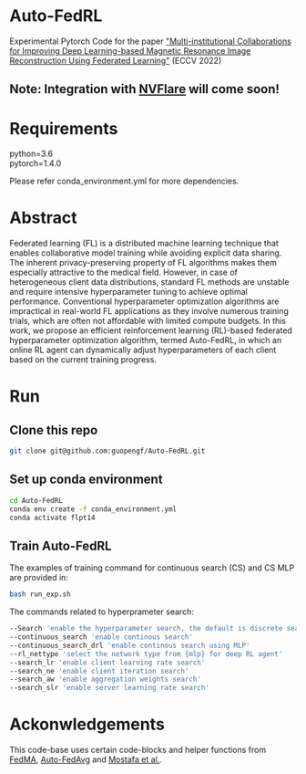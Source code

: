 # Auto-FedRL

Experimental Pytorch Code for the paper ["Multi-institutional Collaborations for Improving Deep Learning-based Magnetic
Resonance Image Reconstruction Using Federated Learning"](https://arxiv.org/abs/2203.06338) (ECCV 2022) 

## Note: Integration with [NVFlare](https://github.com/NVIDIA/NVFlare) will come soon!

# Requirements

python=3.6\
pytorch=1.4.0

Please refer conda_environment.yml for more dependencies.

# Abstract

Federated learning (FL) is a distributed machine learning technique that enables collaborative model training while avoiding explicit data sharing. The inherent privacy-preserving property of FL algorithms makes them especially attractive to the medical field. However, in case of heterogeneous client data distributions, standard FL methods are unstable and require intensive hyperparameter tuning to achieve optimal performance. Conventional hyperparameter optimization algorithms are impractical in real-world FL applications as they involve numerous training trials, which are often not affordable with limited compute budgets. In this work, we propose an efficient reinforcement learning (RL)-based federated hyperparameter optimization algorithm, termed Auto-FedRL, in which an online RL agent can dynamically adjust hyperparameters of each client based on the current training progress. 


# Run

## Clone this repo
```bash
git clone git@github.com:guopengf/Auto-FedRL.git
```
## Set up conda environment
```bash
cd Auto-FedRL
conda env create -f conda_environment.yml
conda activate flpt14
```

## Train Auto-FedRL

The examples of training command for continuous search (CS) and CS MLP are provided in:

```bash
bash run_exp.sh
```

The commands related to hyperprameter search:
```bash 
--Search 'enable the hyperparameter search, the default is discrete search'
--continuous_search 'enable continous search'
--continuous_search_drl 'enable continous search using MLP'
--rl_nettype 'select the network type from {mlp} for deep RL agent'
--search_lr 'enable client learning rate search'
--search_ne 'enable client iteration search'
--search_aw 'enable aggregation weights search'
--search_slr 'enable server learning rate search'
```

# Ackonwledgements

This code-base uses certain code-blocks and helper functions from [FedMA](https://github.com/IBM/FedMA), 
[Auto-FedAvg](https://arxiv.org/abs/2104.10195) and [Mostafa et al.](https://arxiv.org/abs/1912.13075).

